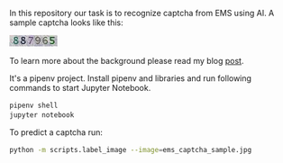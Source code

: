 In this repository our task is to recognize captcha from EMS using AI. 
A sample captcha looks like this:

![EMS captcha sample](ems_captcha_sample.jpg)

To learn more about the background please read my blog [post](http://movier.me/blog/2018/train-my-first-machine-learning-model/).

It's a pipenv project. Install pipenv and libraries and run following commands to start Jupyter Notebook.

```bash
pipenv shell
jupyter notebook
```

To predict a captcha run:
```sh
python -m scripts.label_image --image=ems_captcha_sample.jpg
```
